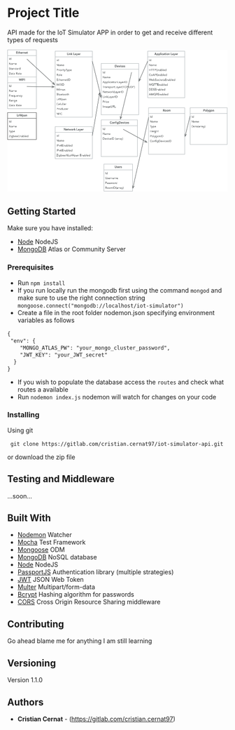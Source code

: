# Project Title

API made for the IoT Simulator APP in order to get and receive different types of requests

![databseModel](readmeImages/Mockup.jpg)

## Getting Started

Make sure you have installed:

- [Node](https://nodejs.org/en/) NodeJS
- [MongoDB](https://www.mongodb.com/download-center#community) Atlas or Community Server

### Prerequisites

- Run `npm install`
- If you run locally run the mongodb first using the command `mongod` and
  make sure to use the right connection string `mongoose.connect("mongodb://localhost/iot-simulator")`
- Create a file in the root folder nodemon.json specifying environment variables as follows

```
{
 "env": {
    "MONGO_ATLAS_PW": "your_mongo_cluster_password",
    "JWT_KEY": "your_JWT_secret"
  }
}
```

- If you wish to populate the database access the `routes` and check what routes a available
- Run `nodemon index.js` nodemon will watch for changes on your code

### Installing

Using git

```
 git clone https://gitlab.com/cristian.cernat97/iot-simulator-api.git
```

or download the zip file

## Testing and Middleware

...soon...

## Built With

- [Nodemon](https://github.com/remy/nodemon) Watcher
- [Mocha](https://mochajs.org/) Test Framework
- [Mongoose](https://mongoosejs.com) ODM
- [MongoDB](https://www.mongodb.com/download-center#community) NoSQL database
- [Node](https://nodejs.org/en/) NodeJS
- [PassportJS](http://www.passportjs.org/) Authentication library (multiple strategies)
- [JWT](https://jwt.io/) JSON Web Token
- [Multer](https://github.com/expressjs/multer) Multipart/form-data
- [Bcrypt](https://www.npmjs.com/package/bcrypt) Hashing algorithm for passwords
- [CORS](https://www.npmjs.com/package/cors) Cross Origin Resource Sharing middleware

## Contributing

Go ahead blame me for anything I am still learning

## Versioning

Version 1.1.0

## Authors

- **Cristian Cernat** - (https://gitlab.com/cristian.cernat97)
